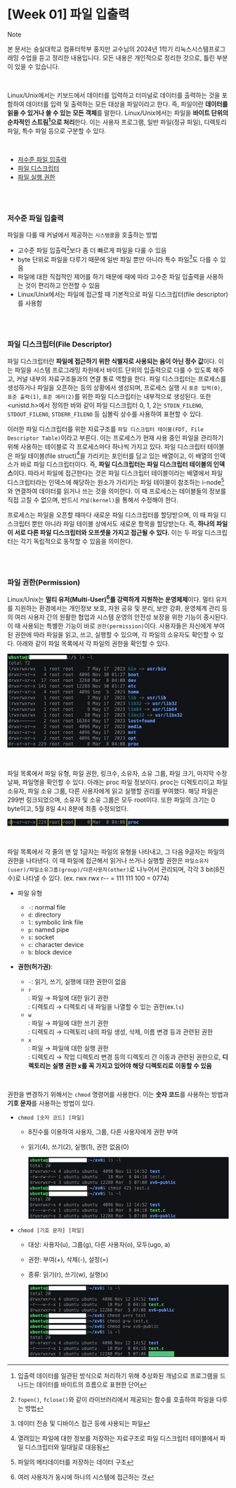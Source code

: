 # [Week 01] 파일 입출력

> [!note]  
> 본 문서는 숭실대학교 컴퓨터학부 홍지만 교수님의 2024년 1학기 리눅스시스템프로그래밍 수업을 듣고 정리한 내용입니다. 모든 내용은 개인적으로 정리한 것으로, 틀린 부분이 있을 수 있습니다.

<br>

Linux/Unix에서는 키보드에서 데이터를 입력하고 터미널로 데이터를 출력하는 것을 포함하여 데이터를 입력 및 출력하는 모든 대상을 파일이라고 한다. 즉, 파일이란 **데이터를 읽을 수 있거나 쓸 수 있는 모든 객체**를 말한다. Linux/Unix에서는 파일을 **바이트 단위의 순차적인 스트림[^1]으로 처리**한다. 이는 사용자 프로그램, 일반 파일(정규 파일), 디렉토리 파일, 특수 파일 등으로 구분할 수 있다.

[^1]: 입출력 데이터를 일관된 방식으로 처리하기 위해 추상화된 개념으로 프로그램을 드나드는 데이터를 바이트의 흐름으로 표현한 단어

<br>

- [저수준 파일 입출력](#저수준-파일-입출력)
- [파일 디스크립터](#파일-디스크립터file-descriptor)
- [파일 실행 권한](#파일-실행-권한permission)

<br><br>

### 저수준 파일 입출력

파일을 다룰 때 커널에서 제공하는 `시스템콜`을 호출하는 방법

- 고수준 파일 입출력[^2]보다 좀 더 빠르게 파일을 다룰 수 있음
- byte 단위로 파일을 다루기 때문에 일반 파일 뿐만 아니라 특수 파일[^3]도 다를 수 있음
- 파일에 대한 직접적인 제어를 하기 때문에 때에 따라 고수준 파일 입출력을 사용하는 것이 편리하고 안전할 수 있음
- Linux/Unix에서는 파일에 접근할 때 기본적으로 파일 디스크립터(file descriptor)를 사용함

[^2]: `fopen()`, `fclose()`와 같이 라이브러리에서 제공되는 함수를 호출하여 파일을 다루는 방법  
[^3]: 데이터 전송 및 디바이스 접근 등에 사용되는 파일

<br><br>

### 파일 디스크립터(File Descriptor)

파일 디스크립터란 **파일에 접근하기 위한 식별자로 사용되는 음이 아닌 정수 값**이다. 이는 파일을 시스템 프로그래밍 차원에서 바이트 단위의 입출력으로 다룰 수 있도록 해주고, 커널 내부의 자료구조들과의 연결 통로 역할을 한다. 파일 디스크립터는 프로세스를 생성하거나 파일을 오픈하는 등의 상황에서 생성되며, 프로세스 실행 시 `표준 입력(0)`, `표준 출력(1)`, `표준 에러(2)`를 위한 파일 디스크립터는 내부적으로 생성된다. 또한 <unistd.h>에서 정의한 바와 같이 파일 디스크립터 0, 1, 2는 `STDIN_FILENO`, `STDOUT_FILENO`, `STDERR_FILENO` 등 심볼릭 상수를 사용하여 표현할 수 있다.

이러한 파일 디스크립터를 위한 자료구조를 `파일 디스크립터 테이블(FDT, File Descriptor Table)`이라고 부른다. 이는 프로세스가 현재 사용 중인 파일을 관리하기 위해 사용하는 테이블로 각 프로세스마다 하나씩 가지고 있다. 파일 디스크립터 테이블은 파일 테이블(file struct)[^4]을 가리키는 포인터를 담고 있는 배열이고, 이 배열의 인덱스가 바로 파일 디스크립터이다. 즉, **파일 디스크립터는 파일 디스크립터 테이블의 인덱스**이다. 따라서 파일에 접근한다는 것은 파일 디스크립터 테이블이라는 배열에서 파일 디스크립터라는 인덱스에 해당하는 원소가 가리키는 파일 테이블이 참조하는 i-node[^5]와 연결하여 데이터를 읽거나 쓰는 것을 의미한다. 이 때 프로세스는 테이블들의 정보를 직접 고칠 수 없으며, 반드시 `커널(kernel)`을 통해서 수정해야 한다.

[^4]: 열려있는 파일에 대한 정보를 저장하는 자료구조로 파일 디스크립터 테이블에서 파일 디스크립터와 일대일로 대응됨  
[^5]: 파일의 메타데이터를 저장하는 데이터 구조

프로세스는 파일을 오픈할 때마다 새로운 파일 디스크립터를 할당받으며, 이 때 파일 디스크립터 뿐만 아니라 파일 테이블 상에서도 새로운 항목을 할당받는다. 즉, **하나의 파일이 서로 다른 파일 디스크립터와 오프셋을 가지고 접근될 수 있다.** 이는 두 파일 디스크립터는 각기 독립적으로 동작할 수 있음을 의미한다.

<br><br>

### 파일 권한(Permission)

Linux/Unix는 **멀티 유저(Multi-User)[^6]를 강력하게 지원하는 운영체제**이다. 멀티 유저를 지원하는 환경에서는 개인정보 보호, 자원 공유 및 분리, 보안 강화, 운영체계 관리 등의 여러 사용자 간의 원활한 협업과 시스템 운영의 안전성 보장을 위한 기능이 중시된다. 이 때 사용되는 특별한 기능이 바로 `권한(permission)`이다. 사용자들은 자신에게 부여된 권한에 따라 파일을 읽고, 쓰고, 실행할 수 있으며, 각 파일의 소유자도 확인할 수 있다. 아래와 같이 파일 목록에서 각 파일의 권한을 확인할 수 있다. 

![img](./img/permission1.png)

<br>

파일 목록에서 파일 유형, 파일 권한, 링크수, 소유자, 소유 그룹, 파일 크기, 마지막 수정 날짜, 파일명을 확인할 수 있다. 아래는 proc 파일 정보이다. proc는 디렉토리이고 파일 소유자, 파일 소유 그룹, 다른 사용자에게 읽고 실행할 권리를 부여했다. 해당 파일은 299번 링크되었으며, 소유자 및 소유 그룹은 모두 root이다. 또한 파일의 크기는 0 byte이고, 5월 8일 4시 8분에 최종 수정되었다.

![img](./img/permission2.png)

<br>

파일 목록에서 각 줄의 맨 앞 1글자는 파일의 유형을 나타내고, 그 다음 9글자는 파일의 권한을 나타낸다. 이 때 파일에 접근해서 읽거나 쓰거나 실행할 권한은 `파일소유자(user)/파일소유그룹(group)/다른사용자(other)`로 나누어서 관리되며, 각각 3 bit(8진수)로 나타낼 수 있다. (ex. rwx rwx r-- = 111 111 100 = 0774)

- 파일 유형
    - `-`: normal file
    - `d`: directory
    - `l`: symbolic link file
    - `p`: named pipe
    - `s`: socket
    - `c`: character device
    - `b`: block device

- **권한(허가권)**: 
    - `-`: 읽기, 쓰기, 실행에 대한 권한이 없음
    - `r`  
        : 파일 → 파일에 대한 읽기 권한  
        : 디렉토리 → 디렉토리 내 파일을 나열할 수 있는 권한(ex.`ls`)
    - `w`  
        : 파일 → 파일에 대한 쓰기 권한  
        : 디렉토리 → 디렉토리 내의 파일 생성, 삭제, 이름 변경 등과 관련된 권한
    - `x`  
        : 파일 → 파일에 대한 실행 권한  
        : 디렉토리 → 작업 디렉토리 변경 등의 디렉토리 간 이동과 관련된 권한으로, **디렉토리는 실행 권한 x를 꼭 가지고 있어야 해당 디렉토리로 이동할 수 있음**

<br>

권한을 변경하기 위해서는 `chmod` 명령어를 사용한다. 이는 **숫자 코드**를 사용하는 방법과 **기호 문자**를 사용하는 방법이 있다.

- `chmod [숫자 코드] [파일]`

    - 8진수를 이용하여 사용자, 그룹, 다른 사용자에게 권한 부여
    - 읽기(4), 쓰기(2), 실행(1), 권한 없음(0)

        ![img](./img/permission3.png)

- `chmod [기호 문자] [파일]`

    - 대상: 사용자(u), 그룹(g), 다른 사용자(o), 모두(ugo, a)
    - 권한: 부여(+), 삭제(-), 설정(=)
    - 종류: 읽기(r), 쓰기(w), 실행(x)

        ![img](./img/permission4.png)

[^6]: 여러 사용자가 동시에 하나의 시스템에 접근하는 것